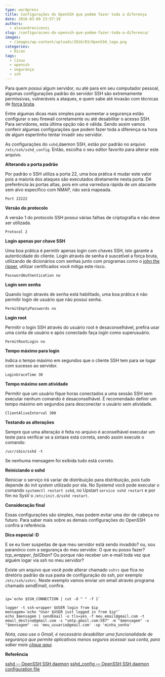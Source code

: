 ```yaml
---
type: wordpress
title: Configurações do OpenSSH que podem fazer toda a diferença
date: 2016-03-09 23:57:19
authors:
  - alexandrevicenzi
slug: /configuracoes-do-openssh-que-podem-fazer-toda-a-diferenca/
images:
  - /images/wp-content/uploads/2016/03/OpenSSH_logo.png
categories:
  - Dicas
tags:
  - linux
  - openssh
  - segurança
  - ssh
---
```


Para quem possui algum servidor, ou até para em seu computador pessoal, algumas configurações padrão do servidor SSH são extremamente permissivas, vulneráveis a ataques, e quem sabe até invasão com técnicas de <a href="https://en.wikipedia.org/wiki/Brute-force_attack" target="_blank">força bruta</a>.

Entre algumas dicas mais simples para aumentar a segurança estão configurar o seu firewall corretamente ou até desabilitar o acesso SSH. Para servidores, esta última opção não é válida. Sendo assim vamos conferir algumas configurações que podem fazer toda a diferença na hora de algum espertinho tentar invadir seu servidor.

<!--more-->

As configurações do <code>sshd</code>,daemon SSH, estão por padrão no arquivo <code>/etc/ssh/sshd_config</code>. Então, escolha o seu editor favorito para alterar este arquivo.

<strong>Alterando a porta padrão</strong>

Por padrão o SSH utiliza a porta 22, uma boa prática é mudar este valor pois a maioria dos ataques são executados diretamente nesta porta. Dê preferência às portas altas, pois em uma varredura rápida de um atacante sem alvo específico com NMAP, não será mapeada.

<code>Port 22222</code>

<strong>Versão do protocolo</strong>

A versão 1 do protocolo SSH possui várias falhas de criptografia e não deve ser utilizada.

<code>Protocol 2</code>

<strong>Login apenas por chave SSH</strong>

Uma boa prática é permitir apenas login com chaves SSH, isto garante a autenticidade do cliente. Login através de senha é suscetível a força bruta, utilizando de dicionários com senhas junto com programas como o <a href="https://pt.wikipedia.org/wiki/John_the_Ripper" target="_blank">john the ripper</a>, utilizar certificados você mitiga este risco.

<code>PasswordAuthentication no</code>

<strong>Login sem senha</strong>

Quando login através de senha está habilitado, uma boa prática é não permitir login de usuário que não possui senha.

<code>PermitEmptyPasswords no</code>

<strong>Login root</strong>

Permitir o login SSH através do usuário root é desaconselhável, prefira usar uma conta de usuário e após conectado faça login como superusuário.

<code>PermitRootLogin no</code>

<strong>Tempo máximo para login</strong>

Indica o tempo máximo em segundos que o cliente SSH tem para se logar com sucesso ao servidor.

<code>LoginGraceTime 30</code>

<strong>Tempo máximo sem atividade</strong>

Permitir que um usuário fique horas conectados a uma sessão SSH sem executar nenhum comando é desaconselhável. É recomendado definir um tempo máximo em segundos para desconectar o usuário sem atividade.

<code>ClientAliveInterval 300</code>

<strong>Testando as alterações</strong>

Sempre que uma alteração é feita no arquivo é aconselhável executar um teste para verificar se a sintaxe está correta, sendo assim execute o comando:

<code>/usr/sbin/sshd -t</code>

Se nenhuma mensagem foi exibida tudo está correto.

<strong>Reiniciando o sshd</strong>

Reiniciar o serviço irá variar de distribuição para distribuição, pois tudo depende do <em>init system</em> utilizado por ela. No Systemd você pode executar o comando <code>systemctl restart sshd</code>, no Upstart <code>service sshd restart</code> e por fim no SysV o <code>/etc/init.d/sshd restart</code>.

<strong>Consideração final</strong>

Essas configurações são simples, mas podem evitar uma dor de cabeça no futuro. Para saber mais sobre as demais configurações do OpenSSH confira a referência.

<strong>Dica especial :D</strong>

E se eu tiver suspeitas de que meu servidor está sendo invadido? ou, sou paranóico com a segurança do meu servidor. O que eu posso fazer? <em>tcp_wrapper</em>, <em>fail2ban</em>? Ou porque não receber um e-mail toda vez que alguém logar via ssh no meu servidor?

Existe um arquivo que você pode alterar chamado <code>sshrc</code> que fica no diretório padrão da sua pasta de configuração do ssh, por exemplo <code>/etc/ssh/sshrc</code>. Neste exemplo vamos enviar um email através programa chamado <em>sendEmail</em>, confira.

<pre><code class="bash">
ip=`echo $SSH_CONNECTION | cut -d &quot; &quot; -f 1`

logger -t ssh-wrapper $USER login from $ip
mensagem=`echo &quot;User $USER just logged in from $ip&quot;`
echo $mensagem | sendEmail -o tls=yes -f meu_email@gmail.com -t email_destino@gmail.com -s &quot;smtp.gmail.com:587&quot; -m &quot;$mensagem&quot; -u &quot;$mensagem&quot; -xu 'meu_usuario@gmail.com' -xp 'minha_senha'
</code></pre>

<em>Nota, caso use o Gmail, é necessário desabilitar uma funcionalidade de segurança que permite aplicativos menos seguros acessar sua conta, para saber mais <a href="https://www.google.com/settings/security/lesssecureapps" target="_blank">clique aqui</a>.</em>

<strong>Referência</strong>

<a href="http://www.freebsd.org/cgi/man.cgi?sshd(8)" target="_blank">sshd -- OpenSSH SSH daemon</a>
<a href="http://www.openbsd.org/cgi-bin/man.cgi/OpenBSD-current/man5/sshd_config.5?query=sshd_config" target="_blank">sshd_config — OpenSSH SSH daemon configuration file</a>